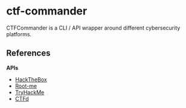 # ctf-commander
CTFCommander is a CLI / API wrapper around different cybersecurity platforms.

## References

**APIs**
- [HackTheBox](https://documenter.getpostman.com/view/13129365/TVeqbmeq)
- [Root-me](https://www.root-me.org/fr/breve/API-api-www-root-me-org)
- [TryHackMe](https://documenter.getpostman.com/view/18269560/UVCB9j5e)
- [CTFd](https://docs.ctfd.io/docs/api/redoc/)
